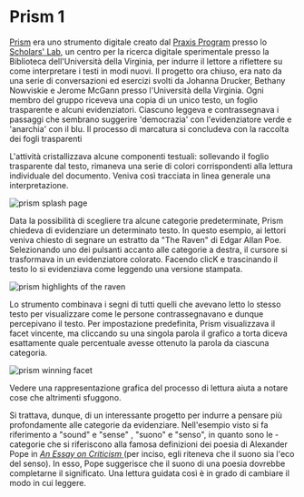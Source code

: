 # Prism 1

[Prism](https://scholarslab.github.io/prism-static/) era uno strumento digitale creato dal [Praxis Program](http://praxis.scholarslab.org) presso lo [Scholars' Lab](https://scholarslab.lib.virginia.edu), un centro per la ricerca digitale sperimentale presso la Biblioteca dell'Università della Virginia, per indurre il lettore  a riflettere su come interpretare i testi in modi nuovi. Il progetto ora chiuso, era nato da una serie di conversazioni ed esercizi svolti da Johanna Drucker, Bethany Nowviskie e Jerome McGann presso l'Università della Virginia. Ogni membro del gruppo riceveva una copia di un unico testo, un foglio trasparente e alcuni evidenziatori. Ciascuno leggeva  e contrassegnava i passaggi che sembrano suggerire 'democrazia' con l'evidenziatore verde e 'anarchia' con il blu. Il processo di marcatura si concludeva con la raccolta dei fogli trasparenti

L'attività cristallizzava alcune componenti testuali:  sollevando il foglio trasparente dal testo, rimaneva una serie di colori corrispondenti alla  lettura individuale del documento. Veniva così tracciata in linea generale una interpretazione.

![prism splash page](../assets/close-reading/prism-splash-page.jpg)

Data la possibilità di scegliere tra alcune categorie predeterminate, Prism chiedeva di evidenziare un determinato testo. In questo esempio, ai lettori veniva chiesto di segnare un estratto da "The Raven" di Edgar Allan Poe. Selezionando uno dei pulsanti accanto alle categorie a destra, il cursore si trasformava in un evidenziatore colorato. Facendo clicK e trascinando il testo lo si evidenziava come leggendo una versione stampata.

![prism highlights of the raven](../assets/close-reading/prism-raven-highlights.jpg)

Lo strumento combinava i segni di tutti quelli che avevano letto lo stesso testo per  visualizzare come le persone contrassegnavano e dunque percepivano il testo. Per impostazione predefinita, Prism visualizzava il facet vincente, ma cliccando su una singola parola il grafico a torta diceva esattamente quale percentuale avesse ottenuto la parola da ciascuna categoria.

![prism winning facet](../assets/close-reading/prism-raven-winning-facet.jpg)&#x20;

Vedere una rappresentazione grafica del processo di lettura aiuta a notare cose che altrimenti sfuggono.&#x20;

Si trattava, dunque, di un interessante progetto per indurre a pensare più profondamente alle categorie da evidenziare. Nell'esempio visto si fa riferimento a "sound" e "sense" , "suono" e "senso", in quanto sono le  - categorie che si riferiscono alla famosa definizioni dei poesia  di Alexander Pope in [_An Essay on Criticism_ ](https://it.wikipedia.org/wiki/Saggio\_sulla\_critica)(per inciso, egli riteneva che il suono sia l'eco del senso). In esso, Pope suggerisce che il suono di una poesia dovrebbe completarne il significato. Una lettura guidata così è in grado di cambiare il modo in cui leggere.
